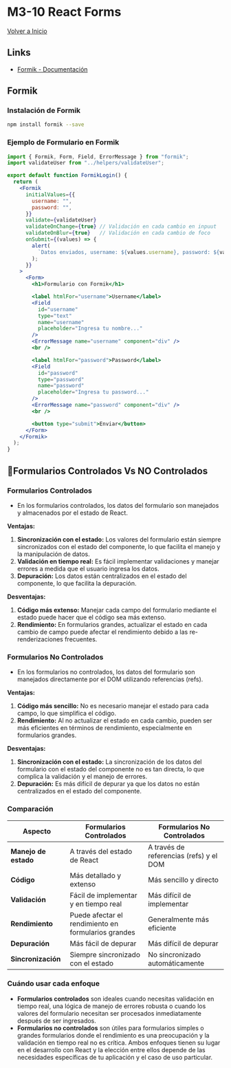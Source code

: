 # M3-10 React Forms

[Volver a Inicio](../README.md)

## Links

- [Formik - Documentación](https://formik.org/)

## Formik

### Instalación de Formik

```bash
npm install formik --save
```

### Ejemplo de Formulario en Formik

```jsx
import { Formik, Form, Field, ErrorMessage } from "formik";
import validateUser from "../helpers/validateUser";

export default function FormikLogin() {
  return (
    <Formik
      initialValues={{
        username: "",
        password: "",
      }}
      validate={validateUser}
      validateOnChange={true} // Validación en cada cambio en inpuut
      validateOnBlur={true}   // Validación en cada cambio de foco
      onSubmit={(values) => {
        alert(
          `Datos enviados, username: ${values.username}, password: ${values.password}`
        );
      }}
    >
      <Form>
        <h1>Formulario con Formik</h1>

        <label htmlFor="username">Username</label>
        <Field
          id="username"
          type="text"
          name="username"
          placeholder="Ingresa tu nombre..."
        />
        <ErrorMessage name="username" component="div" />
        <br />

        <label htmlFor="password">Password</label>
        <Field
          id="password"
          type="password"
          name="password"
          placeholder="Ingresa tu password..."
        />
        <ErrorMessage name="password" component="div" />
        <br />

        <button type="submit">Enviar</button>
      </Form>
    </Formik>
  );
}
```

## 🎯Formularios Controlados Vs NO Controlados

### Formularios Controlados

- En los formularios controlados, los datos del formulario son manejados y almacenados por el estado de React.

**Ventajas:**

1. **Sincronización con el estado:** Los valores del formulario están siempre sincronizados con el estado del componente, lo que facilita el manejo y la manipulación de datos.
2. **Validación en tiempo real:** Es fácil implementar validaciones y manejar errores a medida que el usuario ingresa los datos.
3. **Depuración:** Los datos están centralizados en el estado del componente, lo que facilita la depuración.

**Desventajas:**

1. **Código más extenso:** Manejar cada campo del formulario mediante el estado puede hacer que el código sea más extenso.
2. **Rendimiento:** En formularios grandes, actualizar el estado en cada cambio de campo puede afectar el rendimiento debido a las re-renderizaciones frecuentes.

### Formularios No Controlados

- En los formularios no controlados, los datos del formulario son manejados directamente por el DOM utilizando referencias (refs).

**Ventajas:**

1. **Código más sencillo:** No es necesario manejar el estado para cada campo, lo que simplifica el código.
2. **Rendimiento:** Al no actualizar el estado en cada cambio, pueden ser más eficientes en términos de rendimiento, especialmente en formularios grandes.

**Desventajas:**

1. **Sincronización con el estado:** La sincronización de los datos del formulario con el estado del componente no es tan directa, lo que complica la validación y el manejo de errores.
2. **Depuración:** Es más difícil de depurar ya que los datos no están centralizados en el estado del componente.

### Comparación

| Aspecto              | Formularios Controlados                             | Formularios No Controlados              |
| -------------------- | --------------------------------------------------- | --------------------------------------- |
| **Manejo de estado** | A través del estado de React                        | A través de referencias (refs) y el DOM |
| **Código**           | Más detallado y extenso                             | Más sencillo y directo                  |
| **Validación**       | Fácil de implementar y en tiempo real               | Más difícil de implementar              |
| **Rendimiento**      | Puede afectar el rendimiento en formularios grandes | Generalmente más eficiente              |
| **Depuración**       | Más fácil de depurar                                | Más difícil de depurar                  |
| **Sincronización**   | Siempre sincronizado con el estado                  | No sincronizado automáticamente         |

### Cuándo usar cada enfoque

- **Formularios controlados** son ideales cuando necesitas validación en tiempo real, una lógica de manejo de errores robusta o cuando los valores del formulario necesitan ser procesados inmediatamente después de ser ingresados.
- **Formularios no controlados** son útiles para formularios simples o grandes formularios donde el rendimiento es una preocupación y la validación en tiempo real no es crítica.
  Ambos enfoques tienen su lugar en el desarrollo con React y la elección entre ellos depende de las necesidades específicas de tu aplicación y el caso de uso particular.
